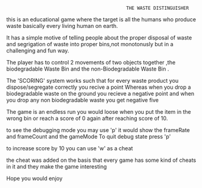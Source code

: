                                                 THE WASTE DISTINGUISHER
this is an educational game where the target  is all the humans who produce waste basically every living human on earth.

It has a simple motive of telling people about the proper disposal of waste and segrigation of waste into proper bins,not monotonusly but in a challenging and fun way.

The player has to control 2 movements of two objects together ,the biodegradable Waste Bin and the non-Biodegradable Waste Bin .


The 'SCORING' system works such that for every waste product you dispose/segregate correctly you recive a point 
Whereas when you drop a biodegradable waste on the ground you recieve a negative point and when you drop any non biodegradable waste you get negative five

The game is an endless run you would loose when you put the  item in the wrong bin or reach a score of 0 again after reaching score of 10.

to see the debugging mode you may use 'p'
it would show the frameRate and frameCount and the gameMode 
To quit debug state  press 'p'

to increase score by 10 you can use 'w' as a cheat

the cheat was added on the basis that every game has some kind of cheats in it and they make the game interesting

Hope you would enjoy